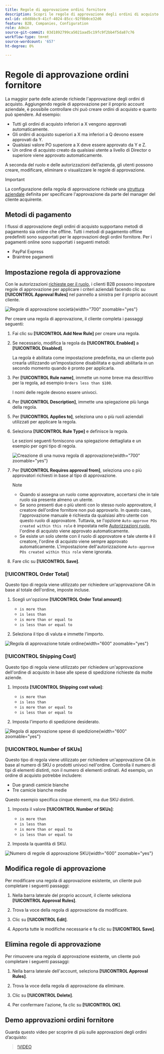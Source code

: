 ```yaml
---
title: Regole di approvazione ordini fornitore
description: Scopri le regole di approvazione degli ordini di acquisto e come gli amministratori aziendali possono definirle nella vetrina.
exl-id: e8d8bbc9-41cf-4024-85cc-92f0b0ce32d6
feature: B2B, Companies, Configuration
role: Admin
source-git-commit: 03d1892799ca5021aad5c19fc9f2bb4f5da87c76
workflow-type: tm+mt
source-wordcount: '657'
ht-degree: 0%

---
```


# Regole di approvazione ordini fornitore

La maggior parte delle aziende richiede l&#39;approvazione degli ordini di acquisto. Aggiungendo regole di approvazione per il proprio account aziendale, è possibile controllare chi può creare ordini di acquisto e quanto può spendere. Ad esempio:

* Tutti gli ordini di acquisto inferiori a X vengono approvati automaticamente.
* Gli ordini di acquisto superiori a X ma inferiori a Q devono essere approvati da Y.
* Qualsiasi valore PO superiore a X deve essere approvato da Y e Z.
* Un ordine di acquisto creato da qualsiasi utente a livello di Director o superiore viene approvato automaticamente.

A seconda del ruolo e delle autorizzazioni dell’azienda, gli utenti possono creare, modificare, eliminare o visualizzare le regole di approvazione.

>[!IMPORTANT]
>
>La configurazione della regola di approvazione richiede una [struttura aziendale](account-company-structure.md) definita per specificare l&#39;approvazione da parte del manager del cliente acquirente.

## Metodi di pagamento

I flussi di approvazione degli ordini di acquisto supportano metodi di pagamento sia online che offline. Tutti i metodi di pagamento offline predefiniti sono supportati per le approvazioni degli ordini fornitore. Per i pagamenti online sono supportati i seguenti metodi:

* PayPal Express
* Braintree pagamenti


## Impostazione regola di approvazione

Con le autorizzazioni [ richieste per il ruolo](account-company-roles-permissions.md), i clienti B2B possono impostare regole di approvazione per applicare i criteri aziendali facendo clic su **[!UICONTROL Approval Rules]** nel pannello a sinistra per il proprio account cliente.

![Regole di approvazione società](./assets/approval-rules.png){width="700" zoomable="yes"}

Per creare una regola di approvazione, il cliente completa i passaggi seguenti:

1. Fai clic su **[!UICONTROL Add New Rule]** per creare una regola.

1. Se necessario, modifica la regola da **[!UICONTROL Enabled]** a **[!UICONTROL Disabled]**.

   La regola è abilitata come impostazione predefinita, ma un cliente può crearla utilizzando un’impostazione disabilitata e quindi abilitarla in un secondo momento quando è pronto per applicarla.

1. Per **[!UICONTROL Rule name]**, immette un nome breve ma descrittivo per la regola, ad esempio `Orders less than $100`.

   I nomi delle regole devono essere univoci.

1. Per **[!UICONTROL Description]**, immette una spiegazione più lunga della regola.

1. Per **[!UICONTROL Applies to]**, seleziona uno o più ruoli aziendali utilizzati per applicare la regola.

1. Seleziona **[!UICONTROL Rule Type]** e definisce la regola.

   Le sezioni seguenti forniscono una spiegazione dettagliata e un esempio per ogni tipo di regola.

   ![Creazione di una nuova regola di approvazione](./assets/approval-rules-create.png){width="700" zoomable="yes"}

1. Per **[!UICONTROL Requires approval from]**, seleziona uno o più approvatori richiesti in base al tipo di approvazione.

   >[!NOTE]
   >
   >* Quando si assegna un ruolo come approvatore, accertarsi che in tale ruolo sia presente almeno un utente.
   >* Se sono presenti due o più utenti con lo stesso ruolo approvatore, il creatore dell&#39;ordine fornitore non può approvarlo. In questo caso, l&#39;approvazione manuale è richiesta da qualsiasi altro utente con questo ruolo di approvatore. Tuttavia, se l&#39;opzione `Auto-approve POs created within this role` è impostata nelle [Autorizzazioni ruolo](account-company-roles-permissions.md), l&#39;ordine di acquisto viene approvato automaticamente.
   >* Se esiste un solo utente con il ruolo di approvatore e tale utente è il creatore, l&#39;ordine di acquisto viene sempre approvato automaticamente. L&#39;impostazione dell&#39;autorizzazione `Auto-approve POs created within this role` viene ignorata.

1. Fare clic su **[!UICONTROL Save]**.

### [!UICONTROL Order Total]

Questo tipo di regola viene utilizzato per richiedere un&#39;approvazione OA in base al totale dell&#39;ordine, imposte incluse.

1. Scegli un&#39;opzione **[!UICONTROL Order Total amount]**:

   * `is more than`
   * `is less than`
   * `is more than or equal to`
   * `is less than or equal to`

1. Seleziona il tipo di valuta e immette l&#39;importo.

![Regola di approvazione totale ordine](./assets/approval-rules-order-total.png){width="600" zoomable="yes"}

### [!UICONTROL Shipping Cost]

Questo tipo di regola viene utilizzato per richiedere un&#39;approvazione dell&#39;ordine di acquisto in base alle spese di spedizione richieste da molte aziende.

1. Imposta **[!UICONTROL Shipping cost value]**:

   * `is more than`
   * `is less than`
   * `is more than or equal to`
   * `is less than or equal to`

1. Imposta l&#39;importo di spedizione desiderato.

![Regola di approvazione spese di spedizione](./assets/approval-rules-shipping-cost.png){width="600" zoomable="yes"}

### [!UICONTROL Number of SKUs]

Questo tipo di regola viene utilizzato per richiedere un&#39;approvazione OA in base al numero di SKU o prodotti univoci nell&#39;ordine. Controlla il numero di tipi di elementi distinti, non il numero di elementi ordinati. Ad esempio, un ordine di acquisto potrebbe includere:

* Due grandi camicie bianche
* Tre camicie bianche medie

Questo esempio specifica cinque elementi, ma due SKU distinti.

1. Imposta il valore **[!UICONTROL Number of SKUs]**:

   * `is more than`
   * `is less than`
   * `is more than or equal to`
   * `is less than or equal to`

1. Imposta la quantità di SKU.

![Numero di regole di approvazione SKU](./assets/approval-rules-number-skus.png){width="600" zoomable="yes"}

## Modifica regole di approvazione

Per modificare una regola di approvazione esistente, un cliente può completare i seguenti passaggi:

1. Nella barra laterale del proprio account, il cliente seleziona **[!UICONTROL Approval Rules]**.

1. Trova la voce della regola di approvazione da modificare.

1. Clic su **[!UICONTROL Edit]**.

1. Apporta tutte le modifiche necessarie e fa clic su **[!UICONTROL Save]**.

## Elimina regole di approvazione

Per rimuovere una regola di approvazione esistente, un cliente può completare i seguenti passaggi:

1. Nella barra laterale dell&#39;account, seleziona **[!UICONTROL Approval Rules]**.

1. Trova la voce della regola di approvazione da eliminare.

1. Clic su **[!UICONTROL Delete]**.

1. Per confermare l&#39;azione, fa clic su **[!UICONTROL OK]**.

## Demo approvazioni ordini fornitore

Guarda questo video per scoprire di più sulle approvazioni degli ordini d’acquisto:

>[!VIDEO](https://video.tv.adobe.com/v/344450?quality=12)

